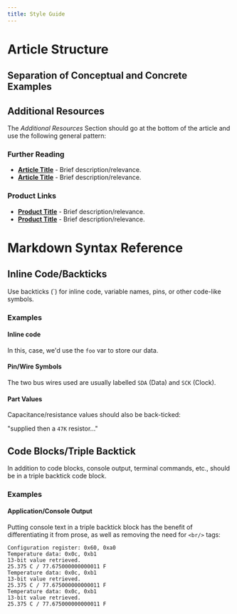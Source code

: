 ```yaml
---
title: Style Guide
---
```


# Article Structure

## Separation of Conceptual and Concrete Examples




## Additional Resources

The _Additional Resources_ Section should go at the bottom of the article and use the following general pattern:

### Further Reading

 * **[Article Title](Link)** - Brief description/relevance.
 * **[Article Title](Link)** - Brief description/relevance.

### Product Links
 
 * **[Product Title](Link)** - Brief description/relevance.
 * **[Product Title](Link)** - Brief description/relevance.


# Markdown Syntax Reference

## Inline Code/Backticks

Use backticks (\`) for inline code, variable names, pins, or other code-like symbols. 

### Examples

#### Inline code 

In this, case, we'd use the `foo` var to store our data.


#### Pin/Wire Symbols

The two bus wires used are usually labelled `SDA` (Data) and `SCK` (Clock). 

#### Part Values

Capacitance/resistance values should also be back-ticked:

  "supplied then a `47K` resistor..."

## Code Blocks/Triple Backtick

In addition to code blocks, console output, terminal commands, etc., should be in a triple backtick code block.

### Examples

#### Application/Console Output

Putting console text in a triple backtick block has the benefit of differentiating it from prose, as well as removing the need for `<br/>` tags:

```
Configuration register: 0x60, 0xa0
Temperature data: 0x0c, 0xb1
13-bit value retrieved.
25.375 C / 77.675000000000011 F
Temperature data: 0x0c, 0xb1
13-bit value retrieved.
25.375 C / 77.675000000000011 F
Temperature data: 0x0c, 0xb1
13-bit value retrieved.
25.375 C / 77.675000000000011 F
```